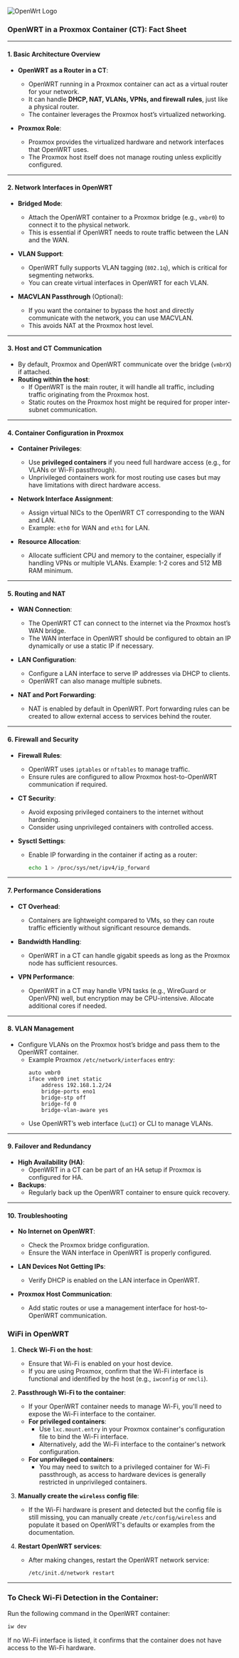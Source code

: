 ![OpenWrt Logo](https://upload.wikimedia.org/wikipedia/commons/8/84/OpenWrt_Logo.svg)

### **OpenWRT in a Proxmox Container (CT): Fact Sheet**

---

#### **1. Basic Architecture Overview**
- **OpenWRT as a Router in a CT**:
  - OpenWRT running in a Proxmox container can act as a virtual router for your network.
  - It can handle **DHCP, NAT, VLANs, VPNs, and firewall rules**, just like a physical router.
  - The container leverages the Proxmox host’s virtualized networking.

- **Proxmox Role**:
  - Proxmox provides the virtualized hardware and network interfaces that OpenWRT uses.
  - The Proxmox host itself does not manage routing unless explicitly configured.

---

#### **2. Network Interfaces in OpenWRT**
- **Bridged Mode**:
  - Attach the OpenWRT container to a Proxmox bridge (e.g., `vmbr0`) to connect it to the physical network.
  - This is essential if OpenWRT needs to route traffic between the LAN and the WAN.

- **VLAN Support**:
  - OpenWRT fully supports VLAN tagging (`802.1q`), which is critical for segmenting networks.
  - You can create virtual interfaces in OpenWRT for each VLAN.

- **MACVLAN Passthrough** (Optional):
  - If you want the container to bypass the host and directly communicate with the network, you can use MACVLAN.
  - This avoids NAT at the Proxmox host level.

---

#### **3. Host and CT Communication**
- By default, Proxmox and OpenWRT communicate over the bridge (`vmbrX`) if attached.
- **Routing within the host**:
  - If OpenWRT is the main router, it will handle all traffic, including traffic originating from the Proxmox host.
  - Static routes on the Proxmox host might be required for proper inter-subnet communication.

---

#### **4. Container Configuration in Proxmox**
- **Container Privileges**:
  - Use **privileged containers** if you need full hardware access (e.g., for VLANs or Wi-Fi passthrough).
  - Unprivileged containers work for most routing use cases but may have limitations with direct hardware access.

- **Network Interface Assignment**:
  - Assign virtual NICs to the OpenWRT CT corresponding to the WAN and LAN.
  - Example: `eth0` for WAN and `eth1` for LAN.

- **Resource Allocation**:
  - Allocate sufficient CPU and memory to the container, especially if handling VPNs or multiple VLANs. Example: 1-2 cores and 512 MB RAM minimum.

---

#### **5. Routing and NAT**
- **WAN Connection**:
  - The OpenWRT CT can connect to the internet via the Proxmox host’s WAN bridge.
  - The WAN interface in OpenWRT should be configured to obtain an IP dynamically or use a static IP if necessary.

- **LAN Configuration**:
  - Configure a LAN interface to serve IP addresses via DHCP to clients.
  - OpenWRT can also manage multiple subnets.

- **NAT and Port Forwarding**:
  - NAT is enabled by default in OpenWRT. Port forwarding rules can be created to allow external access to services behind the router.

---

#### **6. Firewall and Security**
- **Firewall Rules**:
  - OpenWRT uses `iptables` or `nftables` to manage traffic.
  - Ensure rules are configured to allow Proxmox host-to-OpenWRT communication if required.

- **CT Security**:
  - Avoid exposing privileged containers to the internet without hardening.
  - Consider using unprivileged containers with controlled access.

- **Sysctl Settings**:
  - Enable IP forwarding in the container if acting as a router:
    ```sh
    echo 1 > /proc/sys/net/ipv4/ip_forward
    ```

---

#### **7. Performance Considerations**
- **CT Overhead**:
  - Containers are lightweight compared to VMs, so they can route traffic efficiently without significant resource demands.

- **Bandwidth Handling**:
  - OpenWRT in a CT can handle gigabit speeds as long as the Proxmox node has sufficient resources.

- **VPN Performance**:
  - OpenWRT in a CT may handle VPN tasks (e.g., WireGuard or OpenVPN) well, but encryption may be CPU-intensive. Allocate additional cores if needed.

---

#### **8. VLAN Management**
- Configure VLANs on the Proxmox host’s bridge and pass them to the OpenWRT container.
  - Example Proxmox `/etc/network/interfaces` entry:
    ```plaintext
    auto vmbr0
    iface vmbr0 inet static
        address 192.168.1.2/24
        bridge-ports eno1
        bridge-stp off
        bridge-fd 0
        bridge-vlan-aware yes
    ```
  - Use OpenWRT’s web interface (`LuCI`) or CLI to manage VLANs.

---

#### **9. Failover and Redundancy**
- **High Availability (HA)**:
  - OpenWRT in a CT can be part of an HA setup if Proxmox is configured for HA.
- **Backups**:
  - Regularly back up the OpenWRT container to ensure quick recovery.

---

#### **10. Troubleshooting**
- **No Internet on OpenWRT**:
  - Check the Proxmox bridge configuration.
  - Ensure the WAN interface in OpenWRT is properly configured.

- **LAN Devices Not Getting IPs**:
  - Verify DHCP is enabled on the LAN interface in OpenWRT.

- **Proxmox Host Communication**:
  - Add static routes or use a management interface for host-to-OpenWRT communication.


### WiFi in OpenWRT

1. **Check Wi-Fi on the host**:
   - Ensure that Wi-Fi is enabled on your host device.
   - If you are using Proxmox, confirm that the Wi-Fi interface is functional and identified by the host (e.g., `iwconfig` or `nmcli`).

2. **Passthrough Wi-Fi to the container**:
   - If your OpenWRT container needs to manage Wi-Fi, you'll need to expose the Wi-Fi interface to the container. 
   - **For privileged containers**:
     - Use `lxc.mount.entry` in your Proxmox container's configuration file to bind the Wi-Fi interface.
     - Alternatively, add the Wi-Fi interface to the container's network configuration.
   - **For unprivileged containers**:
     - You may need to switch to a privileged container for Wi-Fi passthrough, as access to hardware devices is generally restricted in unprivileged containers.

3. **Manually create the `wireless` config file**:
   - If the Wi-Fi hardware is present and detected but the config file is still missing, you can manually create `/etc/config/wireless` and populate it based on OpenWRT's defaults or examples from the documentation.

4. **Restart OpenWRT services**:
   - After making changes, restart the OpenWRT network service:
     ```sh
     /etc/init.d/network restart
     ```

---

### To Check Wi-Fi Detection in the Container:
Run the following command in the OpenWRT container:
```sh
iw dev
```
If no Wi-Fi interface is listed, it confirms that the container does not have access to the Wi-Fi hardware.
